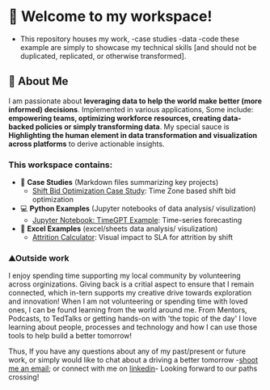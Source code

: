 # 💼 Welcome to my workspace! 
- This repository houses my work, -case studies  -data -code these example are simply to showcase my technical skills [and should not be duplicated, replicated, or otherwise transformed].

## 👋 About Me
I am passionate about **leveraging data to help the world make better (more informed) decisions**.
Implemented in various applications, Some include: **empowering teams, optimizing workforce resources, creating data-backed policies or simply transforming data**. 
My special sauce is **Highlighting the human element in data transformation and visualization across platforms** to derive actionable insights.


### This workspace contains:
- 📂 **Case Studies** (Markdown files summarizing key projects)
  - [Shift Bid Optimization Case Study](https://github.com/wfmer/asharp-portfolio/blob/main/%F0%9F%8F%86%20Case%20Study%20-%20Optimizing%20Shift%20Bid%20via%20Time%20Zone%20Alignment.md): Time Zone based shift bid optimization
- 💻 **Python Examples** (Jupyter notebooks of data analysis/ visulization)
  - [Jupyter Notebook: TimeGPT Example](https://github.com/wfmer/asharp-portfolio/blob/main/timegpt-example-cleaned.ipynb): Time-series forecasting
- 💱 **Excel Examples** (excel/sheets data analysis/ visulization)
  - [Attrition Calculator](https://docs.google.com/spreadsheets/d/10_SRpzo393P9eOE867OTP3lNXETN7mCLC5PZMD3MSPs/edit?gid=668422861#gid=668422861): Visual impact to SLA for attrition by shift





### ⛰️Outside work
I enjoy spending time supporting my local community by volunteering across orginizations. Giving back is a critial aspect to ensure that I remain connected, which in-tern supports my creative drive towards exploration and innovation!
When I am not volunteering or spending time with loved ones, I can be found learning from the world around me. From Mentors, Podcasts, to TedTalks or getting hands-on with 'the topic of the day' I love learning about people, processes and technology and how I can use those tools to help build a better tomorrow!


Thus, If you have any questions about any of my past/present or future work, or simply would like to chat about a driving a better tomorrow -[shoot me an email](mailto:andrewdasharp@gmail.com); or connect with me on [linkedin](https://www.linkedin.com/in/asharp27/)- Looking forward to our paths crossing!
